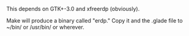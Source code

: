 This depends on GTK+-3.0 and xfreerdp (obviously).

Make will produce a binary called "erdp." Copy it and the .glade file to ~/bin/ or /usr/bin/ or wherever.
